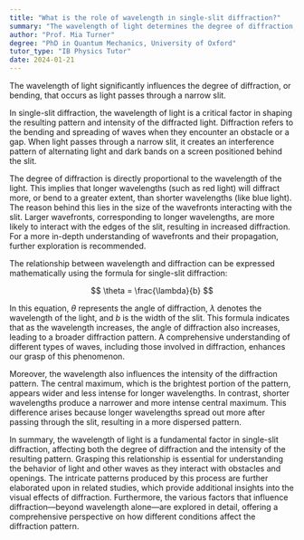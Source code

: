 ```yaml
---
title: "What is the role of wavelength in single-slit diffraction?"
summary: "The wavelength of light determines the degree of diffraction, or bending, that occurs as light passes through a single slit."
author: "Prof. Mia Turner"
degree: "PhD in Quantum Mechanics, University of Oxford"
tutor_type: "IB Physics Tutor"
date: 2024-01-21
---
```


The wavelength of light significantly influences the degree of diffraction, or bending, that occurs as light passes through a narrow slit.

In single-slit diffraction, the wavelength of light is a critical factor in shaping the resulting pattern and intensity of the diffracted light. Diffraction refers to the bending and spreading of waves when they encounter an obstacle or a gap. When light passes through a narrow slit, it creates an interference pattern of alternating light and dark bands on a screen positioned behind the slit.

The degree of diffraction is directly proportional to the wavelength of the light. This implies that longer wavelengths (such as red light) will diffract more, or bend to a greater extent, than shorter wavelengths (like blue light). The reason behind this lies in the size of the wavefronts interacting with the slit. Larger wavefronts, corresponding to longer wavelengths, are more likely to interact with the edges of the slit, resulting in increased diffraction. For a more in-depth understanding of wavefronts and their propagation, further exploration is recommended.

The relationship between wavelength and diffraction can be expressed mathematically using the formula for single-slit diffraction:

$$
\theta = \frac{\lambda}{b}
$$

In this equation, $\theta$ represents the angle of diffraction, $\lambda$ denotes the wavelength of the light, and $b$ is the width of the slit. This formula indicates that as the wavelength increases, the angle of diffraction also increases, leading to a broader diffraction pattern. A comprehensive understanding of different types of waves, including those involved in diffraction, enhances our grasp of this phenomenon.

Moreover, the wavelength also influences the intensity of the diffraction pattern. The central maximum, which is the brightest portion of the pattern, appears wider and less intense for longer wavelengths. In contrast, shorter wavelengths produce a narrower and more intense central maximum. This difference arises because longer wavelengths spread out more after passing through the slit, resulting in a more dispersed pattern.

In summary, the wavelength of light is a fundamental factor in single-slit diffraction, affecting both the degree of diffraction and the intensity of the resulting pattern. Grasping this relationship is essential for understanding the behavior of light and other waves as they interact with obstacles and openings. The intricate patterns produced by this process are further elaborated upon in related studies, which provide additional insights into the visual effects of diffraction. Furthermore, the various factors that influence diffraction—beyond wavelength alone—are explored in detail, offering a comprehensive perspective on how different conditions affect the diffraction pattern.
    